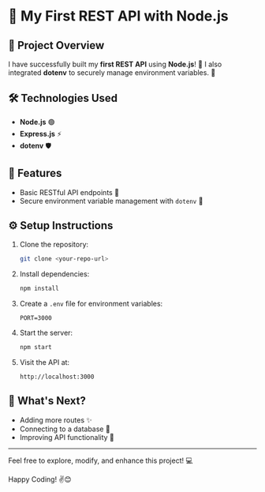 # 🚀 My First REST API with Node.js

## 🌟 Project Overview
I have successfully built my **first REST API** using **Node.js**! 🎉 I also integrated **dotenv** to securely manage environment variables. 🔐

## 🛠️ Technologies Used
- **Node.js** 🟢
- **Express.js** ⚡
- **dotenv** 🛡️

## 📂 Features
- Basic RESTful API endpoints 🔄
- Secure environment variable management with `dotenv` 🔑

## ⚙️ Setup Instructions
1. Clone the repository:
   ```bash
   git clone <your-repo-url>
   ```
2. Install dependencies:
   ```bash
   npm install
   ```
3. Create a `.env` file for environment variables:
   ```
   PORT=3000
   ```
4. Start the server:
   ```bash
   npm start
   ```
5. Visit the API at:
   ```
   http://localhost:3000
   ```

## 🎯 What's Next?
- Adding more routes ✨
- Connecting to a database 💾
- Improving API functionality 🚀

---
Feel free to explore, modify, and enhance this project! 💻

Happy Coding! ✌️😊


